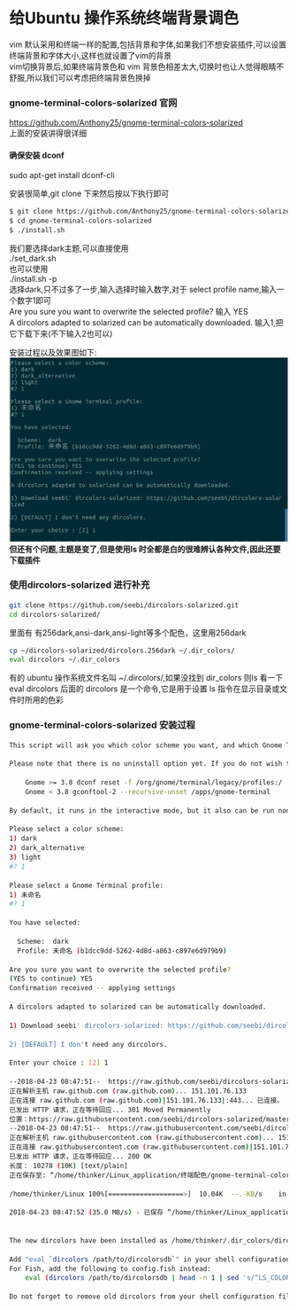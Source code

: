 # 给Ubuntu 操作系统终端背景调色  
vim 默认采用和终端一样的配置,包括背景和字体,如果我们不想安装插件,可以设置终端背景和字体大小,这样也就设置了vim的背景  
vim切换背景后,如果终端背景色和 vim 背景色相差太大,切换时也让人觉得眼睛不舒服,所以我们可以考虑把终端背景色换掉
### gnome-terminal-colors-solarized 官网  
https://github.com/Anthony25/gnome-terminal-colors-solarized  
上面的安装讲得很详细

#### 确保安装 dconf
sudo apt-get install dconf-cli


安装很简单,git clone 下来然后按以下执行即可
```bash
$ git clone https://github.com/Anthony25/gnome-terminal-colors-solarized.git
$ cd gnome-terminal-colors-solarized
$ ./install.sh
```

我们要选择dark主题,可以直接使用  
./set_dark.sh  
也可以使用  
./install.sh -p  
选择dark,只不过多了一步,输入选择时输入数字,对于 select profile name,输入一个数字1即可  
Are you sure you want to overwrite the selected profile?  输入 YES  
A dircolors adapted to solarized can be automatically downloaded.  输入1,把它下载下来(不下输入2也可以)  


安装过程以及效果图如下:  
![](img/gnome-color.png)
**但还有个问题,主题是变了,但是使用ls 时全都是白的很难辨认各种文件,因此还要下载插件**
### 使用dircolors-solarized 进行补充  
```bash
git clone https://github.com/seebi/dircolors-solarized.git  
cd dircolors-solarized/
```
里面有 有256dark,ansi-dark,ansi-light等多个配色，这里用256dark 
```bash
cp ~/dircolors-solarized/dircolors.256dark ~/.dir_colors/  
eval dircolors ~/.dir_colors  
```  
有的 ubuntu 操作系统文件名叫 ~/.dircolors/,如果没找到 dir_colors 则ls 看一下  
eval dircolors 后面的 dircolors 是一个命令,它是用于设置 ls 指令在显示目录或文件时所用的色彩  
### gnome-terminal-colors-solarized 安装过程  
```bash
This script will ask you which color scheme you want, and which Gnome Terminal profile to overwrite.

Please note that there is no uninstall option yet. If you do not wish to overwrite any of your profiles, you should create a new profile before you run this script. However, you can reset your colors to the Gnome default, by running:

    Gnome >= 3.8 dconf reset -f /org/gnome/terminal/legacy/profiles:/
    Gnome < 3.8 gconftool-2 --recursive-unset /apps/gnome-terminal

By default, it runs in the interactive mode, but it also can be run non-interactively, just feed it with the necessary options, see 'install.sh --help' for details.

Please select a color scheme:
1) dark
2) dark_alternative
3) light
#? 1

Please select a Gnome Terminal profile:
1) 未命名
#? 1

You have selected:

  Scheme:  dark
  Profile: 未命名 (b1dcc9dd-5262-4d8d-a863-c897e6d979b9)

Are you sure you want to overwrite the selected profile?
(YES to continue) YES
Confirmation received -- applying settings

A dircolors adapted to solarized can be automatically downloaded.

1) Download seebi' dircolors-solarized: https://github.com/seebi/dircolors-solarized

2) [DEFAULT] I don't need any dircolors.

Enter your choice : [2] 1

--2018-04-23 08:47:51--  https://raw.github.com/seebi/dircolors-solarized/master//dircolors.ansi-dark
正在解析主机 raw.github.com (raw.github.com)... 151.101.76.133
正在连接 raw.github.com (raw.github.com)|151.101.76.133|:443... 已连接。
已发出 HTTP 请求，正在等待回应... 301 Moved Permanently
位置：https://raw.githubusercontent.com/seebi/dircolors-solarized/master//dircolors.ansi-dark [跟随至新的 URL]
--2018-04-23 08:47:51--  https://raw.githubusercontent.com/seebi/dircolors-solarized/master//dircolors.ansi-dark
正在解析主机 raw.githubusercontent.com (raw.githubusercontent.com)... 151.101.76.133
正在连接 raw.githubusercontent.com (raw.githubusercontent.com)|151.101.76.133|:443... 已连接。
已发出 HTTP 请求，正在等待回应... 200 OK
长度： 10278 (10K) [text/plain]
正在保存至: “/home/thinker/Linux_application/终端配色/gnome-terminal-colors-solarized/dircolors”

/home/thinker/Linux 100%[===================>]  10.04K  --.-KB/s    in 0s      

2018-04-23 08:47:52 (35.0 MB/s) - 已保存 “/home/thinker/Linux_application/终端配色/gnome-terminal-colors-solarized/dircolors” [10278/10278])


The new dircolors have been installed as /home/thinker/.dir_colors/dircolors.

Add "eval `dircolors /path/to/dircolorsdb`" in your shell configuration file (.bashrc, .zshrc, etc...) to use new dircolors.
For Fish, add the following to config.fish instead:
	eval (dircolors /path/to/dircolorsdb | head -n 1 | sed 's/^LS_COLORS=/set -x LS_COLORS /;s/;$//')

Do not forget to remove old dircolors from your shell configuration file if they were named differently than the one newly installed.

```
